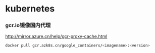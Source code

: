 # kubernetes

### gcr.io镜像国内代理

<http://mirror.azure.cn/help/gcr-proxy-cache.html>

```sh
docker pull gcr.azk8s.cn/google_containers/<imagename>:<version>
```

